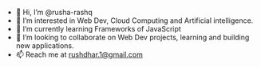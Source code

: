 - 👋 Hi, I’m @rusha-rashq
- 👀 I’m interested in Web Dev, Cloud Computing and Artificial intelligence.
- 🌱 I’m currently learning Frameworks of JavaScript
- 💞️ I’m looking to collaborate on Web Dev projects, learning and building new applications.
- 📫 Reach me at rushdhar.1@gmail.com

<!---
rusha-rashq/rusha-rashq is a ✨ special ✨ repository because its `README.md` (this file) appears on your GitHub profile.
You can click the Preview link to take a look at your changes.
--->
